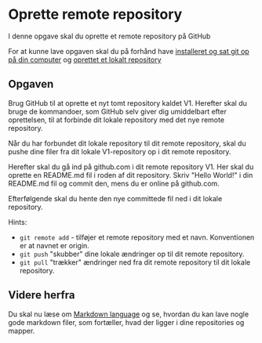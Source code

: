 # Oprette remote repository

I denne opgave skal du oprette et remote repository på GitHub

For at kunne lave opgaven skal du på forhånd have [installeret og sat git op på din computer](https://github.com/AspIT-Hanne/github#for-at-komme-igang) og [oprettet et lokalt repository](https://github.com/AspIT-Hanne/github/tree/master/Modul1-Oprette%20lokalt%20repository)


## Opgaven

Brug GitHub til at oprette et nyt tomt repository kaldet V1. Herefter skal du bruge de kommandoer, som GitHub selv giver dig umiddelbart efter oprettelsen, til at forbinde dit lokale repository med det nye remote repository. 

Når du har forbundet dit lokale repository til dit remote repository, skal du pushe dine filer fra dit lokale V1-repository op i dit remote repository.

Herefter skal du gå ind på github.com i dit remote repository V1. Her skal du oprette en README.md fil i roden af dit repository. Skriv "Hello World!" i din README.md fil og commit den, mens du er online på github.com.

Efterfølgende skal du hente den nye committede fil ned i dit lokale repository.

Hints:
* `git remote add` - tilføjer et remote repository med et navn. Konventionen er at navnet er origin.
* `git push` "skubber" dine lokale ændringer op til dit remote repository.
* `git pull` "trækker" ændringer ned fra dit remote repository til dit lokale repository.

## Videre herfra

Du skal nu læse om [Markdown language](https://github.com/AspIT-Hanne/github/blob/master/Modul2-Ops%C3%A6tte%20remote%20repository/Markdownlanguage.md) og se, hvordan du kan lave nogle gode markdown filer, som fortæller, hvad der ligger i dine repositories og mapper.
